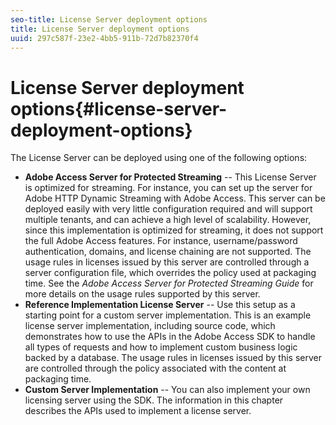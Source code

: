 ```yaml
---
seo-title: License Server deployment options
title: License Server deployment options
uuid: 297c587f-23e2-4bb5-911b-72d7b82370f4
---
```


# License Server deployment options{#license-server-deployment-options}

The License Server can be deployed using one of the following options:

* **Adobe Access Server for Protected Streaming** -- This License Server is optimized for streaming. For instance, you can set up the server for Adobe HTTP Dynamic Streaming with Adobe Access. This server can be deployed easily with very little configuration required and will support multiple tenants, and can achieve a high level of scalability. However, since this implementation is optimized for streaming, it does not support the full Adobe Access features. For instance, username/password authentication, domains, and license chaining are not supported. The usage rules in licenses issued by this server are controlled through a server configuration file, which overrides the policy used at packaging time. See the *Adobe Access Server for Protected Streaming Guide* for more details on the usage rules supported by this server. 
* **Reference Implementation License Server** -- Use this setup as a starting point for a custom server implementation. This is an example license server implementation, including source code, which demonstrates how to use the APIs in the Adobe Access SDK to handle all types of requests and how to implement custom business logic backed by a database. The usage rules in licenses issued by this server are controlled through the policy associated with the content at packaging time. 
* **Custom Server Implementation** -- You can also implement your own licensing server using the SDK. The information in this chapter describes the APIs used to implement a license server.


